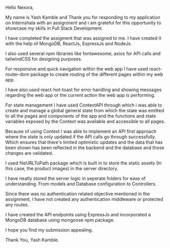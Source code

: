 Hello Nexora,

My name is Yash Kamble and Thank you for responding to my application on Internshala with an assignment and i am grateful for this opportunity to showcase my skills in Full Stack Development. 

I have completed the assigment that was assigned to me. I have created it with the help of MongoDB, ReactJs, ExpressJs and NodeJs.

I also used several npm libraries like fontawesome, axios for API calls and tailwindCSS for designing purposes.

For responsive and quick navigation within the web app I have used react-router-dom package to create routing of the different pages within my web app.

I have also used react-hot-toast for error handling and showing messages regarding the web app or the current action the web app is performing.

For state management I have used ContextAPI through which i was able to create and manage a global general state from which the state was emitted to all the pages and components of the app and the functions and state variables exposed by the Context was available and accessible to all pages.

Because of using Context I was able to implement an API first approach where the state is only updated if the API calls go through successfully. Which ensures that there's limited optimistic updates and the data that has been shown has been reflected in the backend and the database and those changes are validated.

I used fileURLToPath package which is built in to store the static assets (In this case, the product images) in the server directory.

I have neatly stored the server logic in seperate folders for ease of understanding. From models and Database configuration to Controllers.

Since there was no authentication related objective mentioned in the assignment, I have not created any authentication middleware or protected any routes.

I have created the API endpoints using ExpressJs and incorporated a MongoDB database using mongoose npm package.  

I hope you find my submission appealing.



Thank You,
Yash Kamble.
